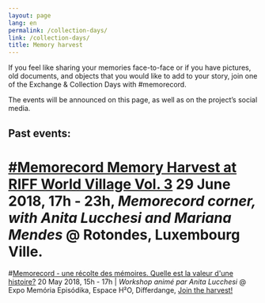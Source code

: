 ```yaml
---
layout: page
lang: en
permalink: /collection-days/
link: /collection-days/
title: Memory harvest
---
```

If you feel like sharing your memories face-to-face or if you have pictures, old documents, and objects that you would like to add to your story, join one of the Exchange & Collection Days with #memorecord. 

The events will be announced on this page, as well as on the project’s social media. 

<!-- more -->

## **Past events:**

# [#Memorecord Memory Harvest at RIFF World Village Vol. 3](https://www.facebook.com/notes/riff/memorecord-a-memory-harvest-riff-world-village/1923832370994693/) 29 June 2018, 17h - 23h, *Memorecord corner, with Anita Lucchesi and Mariana Mendes* @ Rotondes, Luxembourg Ville. 

#[Memorecord - une récolte des mémoires. Quelle est la valeur d'une histoire?](https://www.c2dh.uni.lu/events/memorecord-une-recolte-des-memoires-quelle-est-la-valeur-dune-histoire) 20 May 2018, 15h - 17h | *Workshop animé par Anita Lucchesi* @ Expo Memória Episódika, Espace H²O, Differdange, [Join the harvest!](https://www.facebook.com/events/591438841226889/)



<!-- more -->
